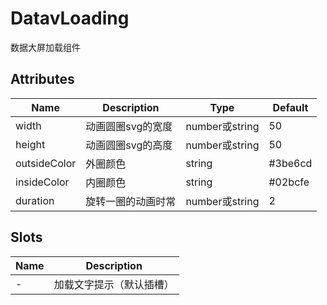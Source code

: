 # DatavLoading

数据大屏加载组件

<preview path="../demos/datav-loading/demo-1.vue" title="基本使用" description="数据加载中"></preview>


## Attributes

|   Name     | Description     | Type    |    Default   |
|  -------     | ------- | ------- | ------- |
| width       | 动画圆圈svg的宽度 | number或string | 50    |
| height       | 动画圆圈svg的高度 | number或string  |  50   |
| outsideColor       | 外圈颜色| string | #3be6cd    |
| insideColor       | 内圈颜色| string |  #02bcfe    |
| duration       | 旋转一圈的动画时常| number或string  |  2   |

## Slots

|   Name     | Description     |
|  -------     | ------- | 
| -       | 加载文字提示（默认插槽） | 

